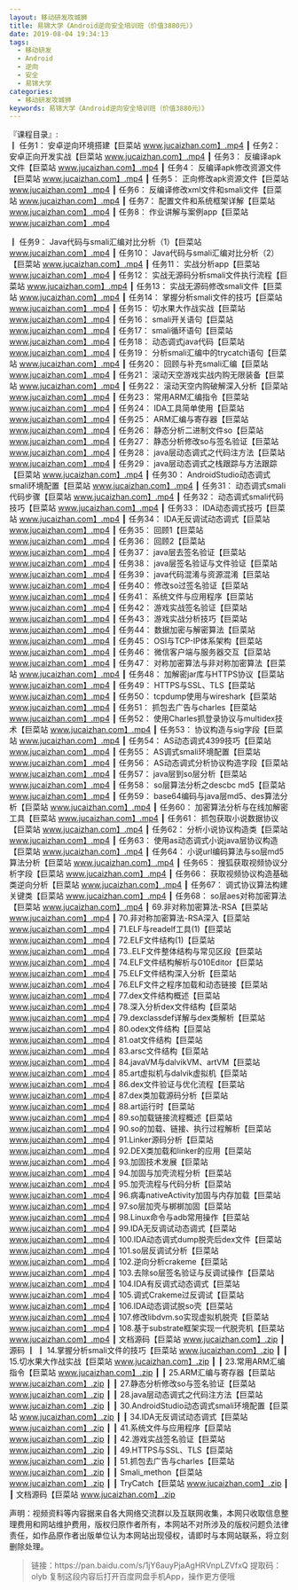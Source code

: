 ```yaml
---
layout: 移动研发攻城狮
title: 易锦大学《Android逆向安全培训班（价值3880元）》
date: 2019-08-04 19:34:13
tags:
  - 移动研发
  - Android
  - 逆向
  - 安全
  - 易锦大学 
categories:
  - 移动研发攻城狮
keywords: 易锦大学《Android逆向安全培训班（价值3880元）》
---
```

『课程目录』:  
┃  任务1： 安卓逆向环境搭建【巨菜站 www.jucaizhan.com】.mp4
┃  任务2： 安卓正向开发实战【巨菜站 www.jucaizhan.com】.mp4
┃  任务3： 反编译apk文件【巨菜站 www.jucaizhan.com】.mp4
┃  任务4： 反编译apk修改资源文件【巨菜站 www.jucaizhan.com】.mp4
┃  任务5： 正向修改apk资源文件【巨菜站 www.jucaizhan.com】.mp4
┃  任务6： 反编译修改xml文件和smali文件【巨菜站 www.jucaizhan.com】.mp4
┃  任务7： 配置文件和系统框架详解【巨菜站 www.jucaizhan.com】.mp4
┃  任务8： 作业讲解与案例app【巨菜站 www.jucaizhan.com】.mp4
<!-- more --> 
┃  任务9： Java代码与smali汇编对比分析（1）【巨菜站 www.jucaizhan.com】.mp4
┃  任务10： Java代码与smali汇编对比分析（2）【巨菜站 www.jucaizhan.com】.mp4
┃  任务11： 实战分析app【巨菜站 www.jucaizhan.com】.mp4
┃  任务12： 实战无源码分析smali文件执行流程【巨菜站 www.jucaizhan.com】.mp4
┃  任务13： 实战无源码修改smali文件【巨菜站 www.jucaizhan.com】.mp4
┃  任务14： 掌握分析smali文件的技巧【巨菜站 www.jucaizhan.com】.mp4
┃  任务15： 切水果大作战实战【巨菜站 www.jucaizhan.com】.mp4
┃  任务16： smali开关语句【巨菜站 www.jucaizhan.com】.mp4
┃  任务17： smali循环语句【巨菜站 www.jucaizhan.com】.mp4
┃  任务18： 动态调式java代码【巨菜站 www.jucaizhan.com】.mp4
┃  任务19： 分析smali汇编中的trycatch语句【巨菜站 www.jucaizhan.com】.mp4
┃  任务20： 回顾与补充smali汇编【巨菜站 www.jucaizhan.com】.mp4
┃  任务21： 滚动天空游戏实战内购无限装备【巨菜站 www.jucaizhan.com】.mp4
┃  任务22： 滚动天空内购破解深入分析【巨菜站 www.jucaizhan.com】.mp4
┃  任务23： 常用ARM汇编指令【巨菜站 www.jucaizhan.com】.mp4
┃  任务24： IDA工具简单使用【巨菜站 www.jucaizhan.com】.mp4
┃  任务25： ARM汇编与寄存器【巨菜站 www.jucaizhan.com】.mp4
┃  任务26： 静态分析二进制文件so【巨菜站 www.jucaizhan.com】.mp4
┃  任务27： 静态分析修改so与签名验证【巨菜站 www.jucaizhan.com】.mp4
┃  任务28： java层动态调式之代码注方法【巨菜站 www.jucaizhan.com】.mp4
┃  任务29： java层动态调式之栈跟踪与方法跟踪【巨菜站 www.jucaizhan.com】.mp4
┃  任务30： AndroidStudio动态调式smali环境配置【巨菜站 www.jucaizhan.com】.mp4
┃  任务31： 动态调式smali代码步骤【巨菜站 www.jucaizhan.com】.mp4
┃  任务32： 动态调式smali代码技巧【巨菜站 www.jucaizhan.com】.mp4
┃  任务33： IDA动态调式技巧【巨菜站 www.jucaizhan.com】.mp4
┃  任务34： IDA无反调试动态调式【巨菜站 www.jucaizhan.com】.mp4
┃  任务35： 回顾1【巨菜站 www.jucaizhan.com】.mp4
┃  任务36： 回顾2【巨菜站 www.jucaizhan.com】.mp4
┃  任务37： java层去签名验证【巨菜站 www.jucaizhan.com】.mp4
┃  任务38： java层签名验证与文件验证【巨菜站 www.jucaizhan.com】.mp4
┃  任务39： java代码混淆与资源混淆【巨菜站 www.jucaizhan.com】.mp4
┃  任务40： 修改so过签名验证【巨菜站 www.jucaizhan.com】.mp4
┃  任务41： 系统文件与应用程序【巨菜站 www.jucaizhan.com】.mp4
┃  任务42： 游戏实战签名验证【巨菜站 www.jucaizhan.com】.mp4
┃  任务43： 游戏实战分析技巧【巨菜站 www.jucaizhan.com】.mp4
┃  任务44： 数据加密与解密算法【巨菜站 www.jucaizhan.com】.mp4
┃  任务45： OSI与TCP-IP体系架构【巨菜站 www.jucaizhan.com】.mp4
┃  任务46： 微信客户端与服务器交互【巨菜站 www.jucaizhan.com】.mp4
┃  任务47： 对称加密算法与非对称加密算法【巨菜站 www.jucaizhan.com】.mp4
┃  任务48： 加解密jar库与HTTPS协议【巨菜站 www.jucaizhan.com】.mp4
┃  任务49： HTTPS与SSL、TLS【巨菜站 www.jucaizhan.com】.mp4
┃  任务50： tcpdump使用与wireshark【巨菜站 www.jucaizhan.com】.mp4
┃  任务51： 抓包去广告与charles【巨菜站 www.jucaizhan.com】.mp4
┃  任务52： 使用Charles抓登录协议与multidex技术【巨菜站 www.jucaizhan.com】.mp4
┃  任务53： 协议构造与sig字段【巨菜站 www.jucaizhan.com】.mp4
┃  任务54： AS动态调式4399技巧【巨菜站 www.jucaizhan.com】.mp4
┃  任务55： AS调式smali环境配置【巨菜站 www.jucaizhan.com】.mp4
┃  任务56： AS动态调式分析协议构造字段【巨菜站 www.jucaizhan.com】.mp4
┃  任务57： java层到so层分析【巨菜站 www.jucaizhan.com】.mp4
┃  任务58： so层算法分析之descbc md5【巨菜站 www.jucaizhan.com】.mp4
┃  任务59： base64编码与java层md5、des算法分析【巨菜站 www.jucaizhan.com】.mp4
┃  任务60： 加密算法分析与在线加解密工具【巨菜站 www.jucaizhan.com】.mp4
┃  任务61： 抓包获取小说数据协议【巨菜站 www.jucaizhan.com】.mp4
┃  任务62： 分析小说协议构造类【巨菜站 www.jucaizhan.com】.mp4
┃  任务63： 使用as动态调式小说java层协议构造【巨菜站 www.jucaizhan.com】.mp4
┃  任务64： 小说url编码算法与so层md5算法分析【巨菜站 www.jucaizhan.com】.mp4
┃  任务65： 搜狐获取视频协议分析字段【巨菜站 www.jucaizhan.com】.mp4
┃  任务66： 获取视频协议构造基础类逆向分析【巨菜站 www.jucaizhan.com】.mp4
┃  任务67： 调式协议算法构建关键类【巨菜站 www.jucaizhan.com】.mp4
┃  任务68： so层aes对称加密算法【巨菜站 www.jucaizhan.com】.mp4
┃  69.非对称加密算法-RSA【巨菜站 www.jucaizhan.com】.mp4
┃  70.非对称加密算法-RSA深入【巨菜站 www.jucaizhan.com】.mp4
┃  71.ELF与readelf工具(1)【巨菜站 www.jucaizhan.com】.mp4
┃  72.ELF文件结构(1)【巨菜站 www.jucaizhan.com】.mp4
┃  73..ELF文件整体结构与常见区段【巨菜站 www.jucaizhan.com】.mp4
┃  74.ELF文件结构解析与010Editor【巨菜站 www.jucaizhan.com】.mp4
┃  75.ELF文件结构深入分析【巨菜站 www.jucaizhan.com】.mp4
┃  76.ELF文件之程序加载和动态链接【巨菜站 www.jucaizhan.com】.mp4
┃  77.dex文件结构概述【巨菜站 www.jucaizhan.com】.mp4
┃  78.深入分析dex文件结构【巨菜站 www.jucaizhan.com】.mp4
┃  79.dexclassdef详解与dex类解析【巨菜站 www.jucaizhan.com】.mp4
┃  80.odex文件结构【巨菜站 www.jucaizhan.com】.mp4
┃  81.oat文件结构【巨菜站 www.jucaizhan.com】.mp4
┃  83.arsc文件结构【巨菜站 www.jucaizhan.com】.mp4
┃  84.javaVM与dalvikVM、artVM【巨菜站 www.jucaizhan.com】.mp4
┃  85.art虚拟机与dalvik虚拟机【巨菜站 www.jucaizhan.com】.mp4
┃  86.dex文件验证与优化流程【巨菜站 www.jucaizhan.com】.mp4
┃  87.dex类加载源码分析【巨菜站 www.jucaizhan.com】.mp4
┃  88.art运行时【巨菜站 www.jucaizhan.com】.mp4
┃  89.so加载链接流程概述【巨菜站 www.jucaizhan.com】.mp4
┃  90.so的加载、链接、执行过程解析【巨菜站 www.jucaizhan.com】.mp4
┃  91.Linker源码分析【巨菜站 www.jucaizhan.com】.mp4
┃  92.DEX类加载和linker的应用【巨菜站 www.jucaizhan.com】.mp4
┃  93.加固技术发展【巨菜站 www.jucaizhan.com】.mp4
┃  94.加固与加壳流程分析【巨菜站 www.jucaizhan.com】.mp4
┃  95.加壳流程与代码分析【巨菜站 www.jucaizhan.com】.mp4
┃  96.病毒nativeActivity加固与内存加载【巨菜站 www.jucaizhan.com】.mp4
┃  97.so层加壳与梆梆加固【巨菜站 www.jucaizhan.com】.mp4
┃  98.Linux命令与adb常用操作【巨菜站 www.jucaizhan.com】.mp4
┃  99.IDA无反调试动态调式【巨菜站 www.jucaizhan.com】.mp4
┃  100.IDA动态调式dump脱壳后dex文件【巨菜站 www.jucaizhan.com】.mp4
┃  101.so层反调试分析【巨菜站 www.jucaizhan.com】.mp4
┃  102.逆向分析crakeme【巨菜站 www.jucaizhan.com】.mp4
┃  103.去除so层签名验证与反调试操作【巨菜站 www.jucaizhan.com】.mp4
┃  104.IDA有反调式动态调式【巨菜站 www.jucaizhan.com】.mp4
┃  105.调式Crakeme过反调试【巨菜站 www.jucaizhan.com】.mp4
┃  106.IDA动态调试脱so壳【巨菜站 www.jucaizhan.com】.mp4
┃  107.修改libdvm.so实现虚拟机脱壳【巨菜站 www.jucaizhan.com】.mp4
┃  108.基于substrate框架实现一代脱壳机【巨菜站 www.jucaizhan.com】.mp4
┃  文档源码【巨菜站 www.jucaizhan.com】.zip
┃  源码
┃  ┃  14.掌握分析smali文件的技巧【巨菜站 www.jucaizhan.com】.zip
┃  ┃  15.切水果大作战实战【巨菜站 www.jucaizhan.com】.zip
┃  ┃  23.常用ARM汇编指令【巨菜站 www.jucaizhan.com】.zip
┃  ┃  25.ARM汇编与寄存器【巨菜站 www.jucaizhan.com】.zip
┃  ┃  27.静态分析修改so与签名验证【巨菜站 www.jucaizhan.com】.zip
┃  ┃  28.java层动态调式之代码注方法【巨菜站 www.jucaizhan.com】.zip
┃  ┃  30.AndroidStudio动态调式smali环境配置【巨菜站 www.jucaizhan.com】.zip
┃  ┃  34.IDA无反调试动态调式【巨菜站 www.jucaizhan.com】.zip
┃  ┃  41.系统文件与应用程序【巨菜站 www.jucaizhan.com】.zip
┃  ┃  42.游戏实战签名验证【巨菜站 www.jucaizhan.com】.zip
┃  ┃  49.HTTPS与SSL、TLS【巨菜站 www.jucaizhan.com】.zip
┃  ┃  51.抓包去广告与charles【巨菜站 www.jucaizhan.com】.zip
┃  ┃  Smali_methon【巨菜站 www.jucaizhan.com】.zip
┃  ┃  TryCatch【巨菜站 www.jucaizhan.com】.zip
┃  ┃  文档源码【巨菜站 www.jucaizhan.com】.zip
<div class="post-copyright">
    <div class="post-copyright__author">
      <span class="post-copyright-meta">声明：视频资料等内容据来自各大网络交流群以及互联网收集，本网只收取信息整理费用和网站维护费用，版权归原作者所有，本网站不对所涉及的版权问题负法律责任，如作品原作者出版单位认为本网站出现侵权，请即时与本网站联系，将立刻删除处理。 </span>
    </div>
</div>

<blockquote class="blockquote-center">
链接：https://pan.baidu.com/s/1jY6auyPjaAgHRVnpLZVfxQ 
提取码：olyb 
复制这段内容后打开百度网盘手机App，操作更方便哦
</blockquote>

